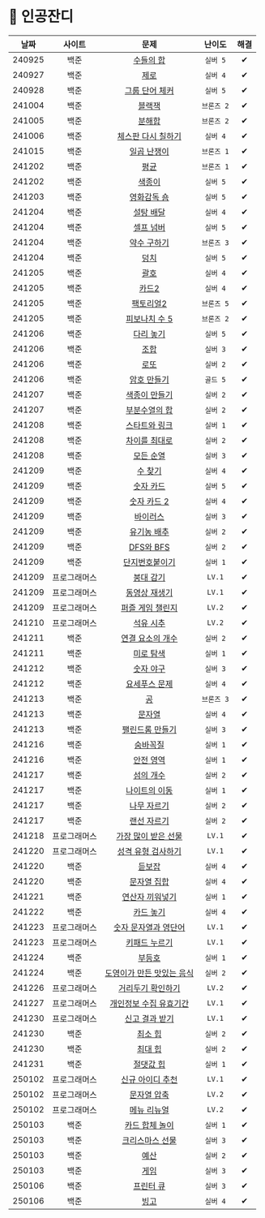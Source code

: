 # 🌱 인공잔디
|날짜|사이트|문제|난이도|해결|
|:---:|:---:|:---:|:---:|:---:|
|240925|백준|[수들의 합](https://www.acmicpc.net/problem/1789)|`실버 5`|✔|
|240927|백준|[제로](https://www.acmicpc.net/problem/10773)|`실버 4`|✔|
|240928|백준|[그룹 단어 체커](https://www.acmicpc.net/problem/1316)|`실버 5`|✔|
|241004|백준|[블랙잭](https://www.acmicpc.net/problem/2798)|`브론즈 2`|✔|
|241005|백준|[분해합](https://www.acmicpc.net/problem/2231)|`브론즈 2`|✔|
|241006|백준|[체스판 다시 칠하기](https://www.acmicpc.net/problem/1018)|`실버 4`|✔|
|241015|백준|[일곱 난쟁이](https://www.acmicpc.net/problem/2309)|`브론즈 1`|✔|
|241202|백준|[평균](https://www.acmicpc.net/problem/1546)|`브론즈 1`|✔|
|241202|백준|[색종이](https://www.acmicpc.net/problem/2563)|`실버 5`|✔|
|241203|백준|[영화감독 숌](https://www.acmicpc.net/problem/1436)|`실버 5`|✔|
|241204|백준|[설탕 배달](https://www.acmicpc.net/problem/2839)|`실버 4`|✔|
|241204|백준|[셀프 넘버](https://www.acmicpc.net/problem/4673)|`실버 5`|✔|
|241204|백준|[약수 구하기](https://www.acmicpc.net/problem/2501)|`브론즈 3`|✔|
|241204|백준|[덩치](https://www.acmicpc.net/problem/7568)|`실버 5`|✔|
|241205|백준|[괄호](https://www.acmicpc.net/problem/9012)|`실버 4`|✔|
|241205|백준|[카드2](https://www.acmicpc.net/problem/2164)|`실버 4`|✔|
|241205|백준|[팩토리얼2](https://www.acmicpc.net/problem/27433)|`브론즈 5`|✔|
|241205|백준|[피보나치 수 5](https://www.acmicpc.net/problem/10870)|`브론즈 2`|✔|
|241206|백준|[다리 놓기](https://www.acmicpc.net/problem/1010)|`실버 5`|✔|
|241206|백준|[조합](https://www.acmicpc.net/problem/2407)|`실버 3`|✔|
|241206|백준|[로또](https://www.acmicpc.net/problem/6603)|`실버 2`|✔|
|241206|백준|[암호 만들기](https://www.acmicpc.net/problem/1759)|`골드 5`|✔|
|241207|백준|[색종이 만들기](https://www.acmicpc.net/problem/2630)|`실버 2`|✔|
|241207|백준|[부분수열의 합](https://www.acmicpc.net/problem/1182)|`실버 2`|✔|
|241208|백준|[스타트와 링크](https://www.acmicpc.net/problem/14889)|`실버 1`|✔|
|241208|백준|[차이를 최대로](https://www.acmicpc.net/problem/10819)|`실버 2`|✔|
|241208|백준|[모든 순열](https://www.acmicpc.net/problem/10974)|`실버 3`|✔|
|241209|백준|[수 찾기](https://www.acmicpc.net/problem/1920)|`실버 4`|✔|
|241209|백준|[숫자 카드](https://www.acmicpc.net/problem/10815)|`실버 5`|✔|
|241209|백준|[숫자 카드 2](https://www.acmicpc.net/problem/10816)|`실버 4`|✔|
|241209|백준|[바이러스](https://www.acmicpc.net/problem/2606)|`실버 3`|✔|
|241209|백준|[유기농 배추](https://www.acmicpc.net/problem/1012)|`실버 2`|✔|
|241209|백준|[DFS와 BFS](https://www.acmicpc.net/problem/1260)|`실버 2`|✔|
|241209|백준|[단지번호붙이기](https://www.acmicpc.net/problem/2667)|`실버 1`|✔|
|241209|프로그래머스|[붕대 감기](https://school.programmers.co.kr/learn/courses/30/lessons/250137)|`LV.1`|✔|
|241209|프로그래머스|[동영상 재생기](https://school.programmers.co.kr/learn/courses/30/lessons/340213)|`LV.1`|✔|
|241209|프로그래머스|[퍼즐 게임 챌린지](https://school.programmers.co.kr/learn/courses/30/lessons/340212)|`LV.2`|✔|
|241210|프로그래머스|[석유 시추](https://school.programmers.co.kr/learn/courses/30/lessons/250136)|`LV.2`|✔|
|241211|백준|[연결 요소의 개수](https://www.acmicpc.net/problem/11724)|`실버 2`|✔|
|241211|백준|[미로 탐색](https://www.acmicpc.net/problem/2178)|`실버 1`|✔|
|241212|백준|[숫자 야구](https://www.acmicpc.net/problem/2503)|`실버 3`|✔|
|241212|백준|[요세푸스 문제](https://www.acmicpc.net/problem/1158)|`실버 4`|✔|
|241213|백준|[공](https://www.acmicpc.net/problem/1547)|`브론즈 3`|✔|
|241213|백준|[문자열](https://www.acmicpc.net/problem/1120)|`실버 4`|✔|
|241213|백준|[팰린드롬 만들기](https://www.acmicpc.net/problem/1213)|`실버 3`|✔|
|241216|백준|[숨바꼭질](https://www.acmicpc.net/problem/1697)|`실버 1`|✔|
|241216|백준|[안전 영역](https://www.acmicpc.net/problem/2468)|`실버 1`|✔|
|241217|백준|[섬의 개수](https://www.acmicpc.net/problem/4963)|`실버 2`|✔|
|241217|백준|[나이트의 이동](https://www.acmicpc.net/problem/7562)|`실버 1`|✔|
|241217|백준|[나무 자르기](https://www.acmicpc.net/problem/2805)|`실버 2`|✔|
|241217|백준|[랜선 자르기](https://www.acmicpc.net/problem/1654)|`실버 2`|✔|
|241218|프로그래머스|[가장 많이 받은 선물](https://school.programmers.co.kr/learn/courses/30/lessons/258712)|`LV.1`|✔|
|241220|프로그래머스|[성격 유형 검사하기](https://school.programmers.co.kr/learn/courses/30/lessons/118666)|`LV.1`|✔|
|241220|백준|[듣보잡](https://www.acmicpc.net/problem/1764)|`실버 4`|✔|
|241220|백준|[문자열 집합](https://www.acmicpc.net/problem/14425)|`실버 4`|✔|
|241221|백준|[연산자 끼워넣기](https://www.acmicpc.net/problem/14888)|`실버 1`|✔|
|241222|백준|[카드 놓기](https://www.acmicpc.net/problem/5568)|`실버 4`|✔|
|241223|프로그래머스|[숫자 문자열과 영단어](https://school.programmers.co.kr/learn/courses/30/lessons/81301)|`LV.1`|✔|
|241223|프로그래머스|[키패드 누르기](https://school.programmers.co.kr/learn/courses/30/lessons/67256)|`LV.1`|✔|
|241224|백준|[부등호](https://www.acmicpc.net/problem/2529)|`실버 1`|✔|
|241224|백준|[도영이가 만든 맛있는 음식](https://www.acmicpc.net/problem/2961)|`실버 2`|✔|
|241226|프로그래머스|[거리두기 확인하기](https://school.programmers.co.kr/learn/courses/30/lessons/81302)|`LV.2`|✔|
|241227|프로그래머스|[개인정보 수집 유효기간](https://school.programmers.co.kr/learn/courses/30/lessons/150370)|`LV.1`|✔|
|241230|프로그래머스|[신고 결과 받기](https://school.programmers.co.kr/learn/courses/30/lessons/92334)|`LV.1`|✔|
|241230|백준|[최소 힙](https://www.acmicpc.net/problem/1927)|`실버 2`|✔|
|241230|백준|[최대 힙](https://www.acmicpc.net/problem/11279)|`실버 2`|✔|
|241231|백준|[절댓값 힙](https://www.acmicpc.net/problem/11286)|`실버 1`|✔|
|250102|프로그래머스|[신규 아이디 추천](https://school.programmers.co.kr/learn/courses/30/lessons/72410)|`LV.1`|✔|
|250102|프로그래머스|[문자열 압축](https://school.programmers.co.kr/learn/courses/30/lessons/60057)|`LV.2`|✔|
|250102|프로그래머스|[메뉴 리뉴얼](https://school.programmers.co.kr/learn/courses/30/lessons/72411)|`LV.2`|✔|
|250103|백준|[카드 합체 놀이](https://www.acmicpc.net/problem/15903)|`실버 1`|✔|
|250103|백준|[크리스마스 선물](https://www.acmicpc.net/problem/14235)|`실버 3`|✔|
|250103|백준|[예산](https://www.acmicpc.net/problem/2512)|`실버 2`|✔|
|250103|백준|[게임](https://www.acmicpc.net/problem/1072)|`실버 3`|✔|
|250106|백준|[프린터 큐](https://www.acmicpc.net/problem/1966)|`실버 3`|✔|
|250106|백준|[빙고](https://www.acmicpc.net/problem/2578)|`실버 4`|✔|
